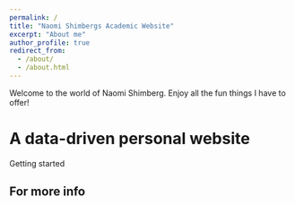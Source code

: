 ```yaml
---
permalink: /
title: "Naomi Shimbergs Academic Website"
excerpt: "About me"
author_profile: true
redirect_from: 
  - /about/
  - /about.html
---
```


Welcome to the world of Naomi Shimberg. Enjoy all the fun things I have to offer!

A data-driven personal website
======

Getting started




For more info
------

